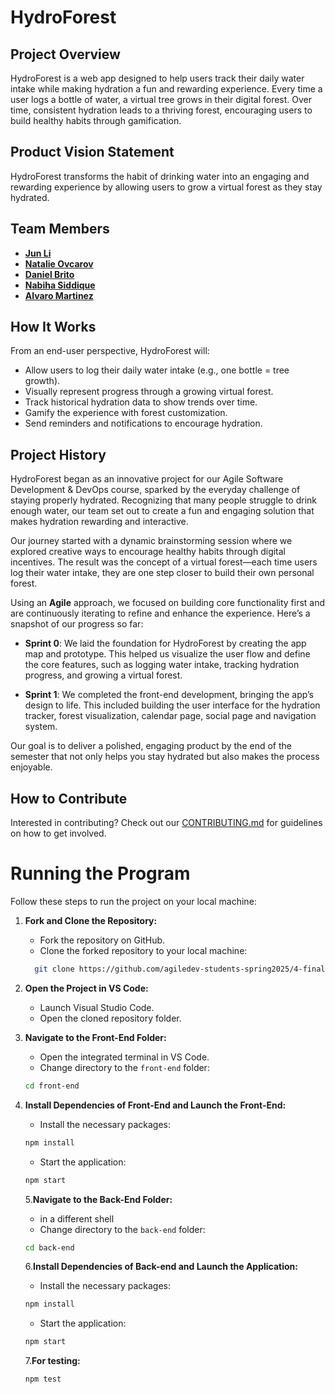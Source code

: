 # HydroForest

## Project Overview

HydroForest is a web app designed to help users track their daily water intake while making hydration a fun and rewarding experience. Every time a user logs a bottle of water, a virtual tree grows in their digital forest. Over time, consistent hydration leads to a thriving forest, encouraging users to build healthy habits through gamification.

## Product Vision Statement

HydroForest transforms the habit of drinking water into an engaging and rewarding experience by allowing users to grow a virtual forest as they stay hydrated.

## Team Members

- **[Jun Li](https://github.com/jljune9li)**
- **[Natalie Ovcarov](https://github.com/nataliovcharov)**
- **[Daniel Brito](https://github.com/danny031103)**
- **[Nabiha Siddique](https://github.com/ns5190)**
- **[Alvaro Martinez](https://github.com/AlvaroMartinezM)**

## How It Works

From an end-user perspective, HydroForest will:

- Allow users to log their daily water intake (e.g., one bottle = tree growth).
- Visually represent progress through a growing virtual forest.
- Track historical hydration data to show trends over time.
- Gamify the experience with forest customization.
- Send reminders and notifications to encourage hydration.

## Project History

HydroForest began as an innovative project for our Agile Software Development & DevOps course, sparked by the everyday challenge of staying properly hydrated. Recognizing that many people struggle to drink enough water, our team set out to create a fun and engaging solution that makes hydration rewarding and interactive.

Our journey started with a dynamic brainstorming session where we explored creative ways to encourage healthy habits through digital incentives. The result was the concept of a virtual forest—each time users log their water intake, they are one step closer to build their own personal forest.

Using an **Agile** approach, we focused on building core functionality first and are continuously iterating to refine and enhance the experience. Here’s a snapshot of our progress so far:

- **Sprint 0**:
  We laid the foundation for HydroForest by creating the app map and prototype. This helped us visualize the user flow and define the core features, such as logging water intake, tracking hydration progress, and growing a virtual forest.

- **Sprint 1**:
  We completed the front-end development, bringing the app’s design to life. This included building the user interface for the hydration tracker, forest visualization, calendar page, social page and navigation system.

Our goal is to deliver a polished, engaging product by the end of the semester that not only helps you stay hydrated but also makes the process enjoyable.

## How to Contribute

Interested in contributing? Check out our [CONTRIBUTING.md](https://github.com/agiledev-students-spring2025/4-final-hydroforest/blob/master/CONTRIBUTING.md) for guidelines on how to get involved.

# Running the Program

Follow these steps to run the project on your local machine:

1. **Fork and Clone the Repository:**

   - Fork the repository on GitHub.
   - Clone the forked repository to your local machine:

   ```bash
     git clone https://github.com/agiledev-students-spring2025/4-final-hydroforest
   ```

2. **Open the Project in VS Code:**

   - Launch Visual Studio Code.
   - Open the cloned repository folder.

3. **Navigate to the Front-End Folder:**

   - Open the integrated terminal in VS Code.
   - Change directory to the `front-end` folder:

   ```bash
   cd front-end
   ```

4. **Install Dependencies of Front-End and Launch the Front-End:**

   - Install the necessary packages:

   ```bash
   npm install
   ```

   - Start the application:

   ```bash
   npm start
   ```

   5.**Navigate to the Back-End Folder:**

   - in a different shell
   - Change directory to the `back-end` folder:

   ```bash
   cd back-end
   ```

   6.**Install Dependencies of Back-end and Launch the Application:**

   - Install the necessary packages:

   ```bash
   npm install
   ```

   - Start the application:

   ```bash
   npm start
   ```

   7.**For testing:**

   ```bash
   npm test
   ```
